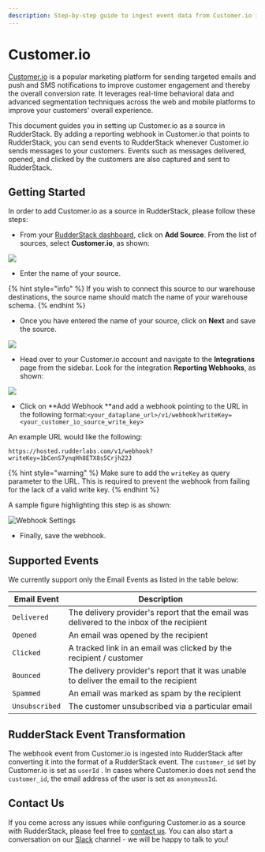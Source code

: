 ```yaml
---
description: Step-by-step guide to ingest event data from Customer.io into RudderStack
---
```


# Customer.io

[Customer.io](https://customer.io) is a popular marketing platform for sending targeted emails and push and SMS notifications to improve customer engagement and thereby the overall conversion rate. It leverages real-time behavioral data and advanced segmentation techniques across the web and mobile platforms to improve your customers' overall experience.

This document guides you in setting up Customer.io as a source in RudderStack. By adding a reporting webhook in Customer.io that points to RudderStack, you can send events to RudderStack whenever Customer.io sends messages to your customers. Events such as messages delivered, opened, and clicked by the customers are also captured and sent to RudderStack.

## Getting Started

In order to add Customer.io as a source in RudderStack, please follow these steps:

* From your [RudderStack dashboard](https://app.rudderlabs.com), click on **Add Source**. From the list of sources, select **Customer.io**, as shown:

![](<../.gitbook/assets/image (20).png>)

* Enter the name of your source.

{% hint style="info" %}
If you wish to connect this source to our warehouse destinations, the source name should match the name of your warehouse schema.
{% endhint %}

* Once you have entered the name of your source, click on **Next** and save the source.

![](<../.gitbook/assets/image (61).png>)

* Head over to your Customer.io account and navigate to the **Integrations** page from the sidebar. Look for the integration **Reporting Webhooks**, as shown:

![](<../.gitbook/assets/image (62).png>)

* Click on **Add Webhook **and add a webhook pointing to the URL in the following format:`<your_dataplane_url>/v1/webhook?writeKey=<your_customer_io_source_write_key>`

An example URL would like the following:

```http
https://hosted.rudderlabs.com/v1/webhook?writeKey=1bCenS7ynqHh8ETX8s5Crjh22J
```

{% hint style="warning" %}
Make sure to add the `writeKey` as query parameter to the URL. This is required to prevent the webhook from failing for the lack of a valid write key.
{% endhint %}

A sample figure highlighting this step is as shown:

![Webhook Settings](<../.gitbook/assets/image (30).png>)

* Finally, save the webhook.

## Supported Events

We currently support only the Email Events as listed in the table below:

| **Email Event** | **Description**                                                                           |
| --------------- | ----------------------------------------------------------------------------------------- |
| `Delivered`     | The delivery provider's report that the email was delivered to the inbox of the recipient |
| `Opened`        | An email was opened by the recipient                                                      |
| `Clicked`       | A tracked link in an email was clicked by the recipient / customer                        |
| `Bounced`       | The delivery provider's report that it was unable to deliver the email to the recipient   |
| `Spammed`       | An email was marked as spam by the recipient                                              |
| `Unsubscribed`  | The customer unsubscribed via a particular email                                          |

## RudderStack Event Transformation

The webhook event from Customer.io is ingested into RudderStack after converting it into the format of a RudderStack event. The `customer_id` set by Customer.io is set as `userId` . In cases where Customer.io does not send the `customer_id`, the email address of the user is set as `anonymousId`.

## Contact Us

If you come across any issues while configuring Customer.io as a source with RudderStack, please feel free to [contact us](mailto:%20docs@rudderstack.com). You can also start a conversation on our [Slack](https://resources.rudderstack.com/join-rudderstack-slack) channel - we will be happy to talk to you!
